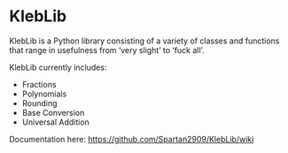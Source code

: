 # KlebLib

KlebLib is a Python library consisting of a variety of classes and functions that range in usefulness from ‘very slight’ to ‘fuck all’.

KlebLib currently includes:
* Fractions
* Polynomials
* Rounding
* Base Conversion
* Universal Addition

Documentation here: https://github.com/Spartan2909/KlebLib/wiki
